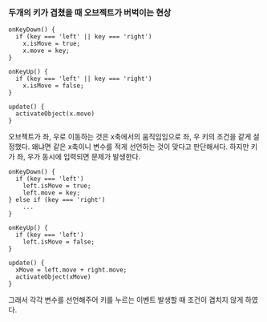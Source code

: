 ### 두개의 키가 겹쳤을 때 오브젝트가 버벅이는 현상
```
onKeyDown() {
  if (key === 'left' || key === 'right')
    x.isMove = true;
    x.move = key;
}

onKeyUp() {
  if (key === 'left' || key === 'right')
    x.isMove = false;
}

update() {
  activateObject(x.move)
}
```

오브젝트가 좌, 우로 이동하는 것은 x축에서의 움직임임으로 좌, 우 키의 조건을 같게 설정했다. 왜냐면 같은 x축이니 변수를 적게 선언하는 것이 맞다고 판단해서다. 하지만 키가 좌, 우가 동시에 입력되면 문제가 발생한다. 

```
onKeyDown() {
  if (key === 'left')
    left.isMove = true;
    left.move = key;
} else if (key === 'right')
    ...
} 

onKeyUp() {
  if (key === 'left')
    left.isMove = false;
}

update() {
  xMove = left.move + right.move;
  activateObject(xMove)
}
```

그래서 각각 변수를 선언해주어 키를 누르는 이벤트 발생할 때 조건이 겹치지 않게 하였다.